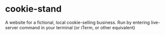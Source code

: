 # cookie-stand
A website for a fictional, local cookie-selling business. Run by entering live-server command in your terminal (or iTerm, or other equivalent)